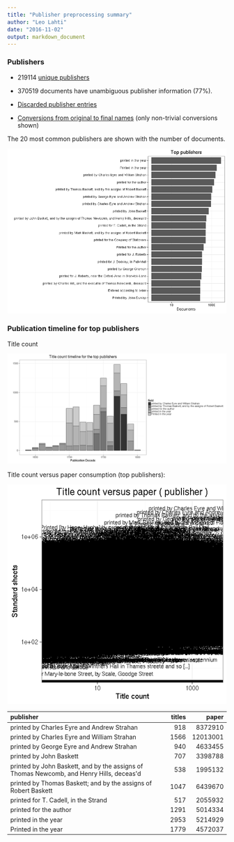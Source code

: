 ```yaml
---
title: "Publisher preprocessing summary"
author: "Leo Lahti"
date: "2016-11-02"
output: markdown_document
---
```



### Publishers

 * 219114 [unique publishers](output.tables/publisher_accepted.csv)

 * 370519 documents have unambiguous publisher information (77%). 

 * [Discarded publisher entries](output.tables/publisher_discarded.csv)

 * [Conversions from original to final names](output.tables/publisher_conversion_nontrivial.csv) (only non-trivial conversions shown)


The 20 most common publishers are shown with the number of documents. 

![plot of chunk summarypublisher2](figure/summarypublisher2-1.png)

### Publication timeline for top publishers

Title count

![plot of chunk summaryTop10pubtimeline](figure/summaryTop10pubtimeline-1.png)



Title count versus paper consumption (top publishers):

![plot of chunk publishertitlespapers](figure/publishertitlespapers-1.png)

|publisher                                                                                | titles|    paper|
|:----------------------------------------------------------------------------------------|------:|--------:|
|printed by Charles Eyre and Andrew Strahan                                               |    918|  8372910|
|printed by Charles Eyre and William Strahan                                              |   1566| 12013001|
|printed by George Eyre and Andrew Strahan                                                |    940|  4633455|
|printed by John Baskett                                                                  |    707|  3398788|
|printed by John Baskett, and by the assigns of Thomas Newcomb, and Henry Hills, deceas'd |    538|  1995132|
|printed by Thomas Baskett; and by the assigns of Robert Baskett                          |   1047|  6439670|
|printed for T. Cadell, in the Strand                                                     |    517|  2055932|
|printed for the author                                                                   |   1291|  5014334|
|printed in the year                                                                      |   2953|  5214929|
|Printed in the year                                                                      |   1779|  4572037|


